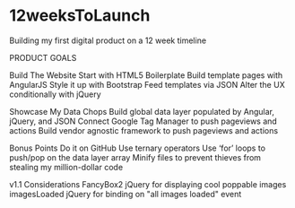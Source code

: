 # 12weeksToLaunch
Building my first digital product on a 12 week timeline

PRODUCT GOALS

Build The Website
  Start with HTML5 Boilerplate
  Build template pages with AngularJS
  Style it up with Bootstrap
  Feed templates via JSON
  Alter the UX conditionally with jQuery
  
Showcase My Data Chops
  Build global data layer populated by Angular, jQuery, and JSON
  Connect Google Tag Manager to push pageviews and actions
  Build vendor agnostic framework to push pageviews and actions
  
Bonus Points
  Do it on GitHub
  Use ternary operators
  Use ‘for’ loops to push/pop on the data layer array
  Minify files to prevent thieves from stealing my million-dollar code

v1.1 Considerations
  FancyBox2 jQuery for displaying cool poppable images
  imagesLoaded jQuery for binding on "all images loaded" event
